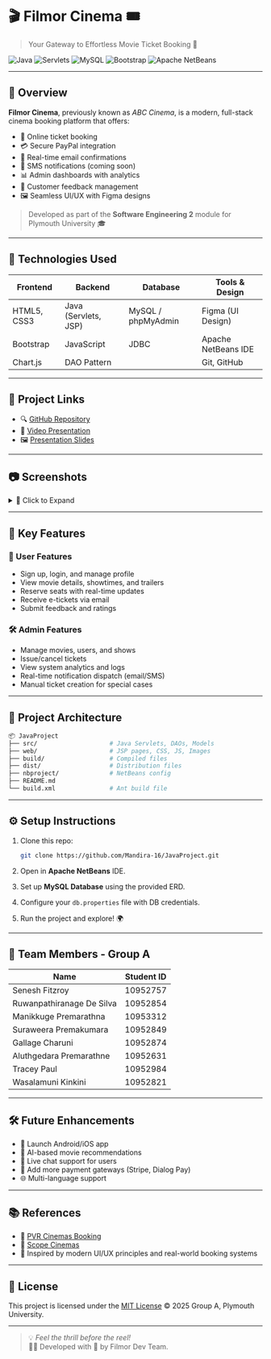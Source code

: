 # 🎬 Filmor Cinema 🎟️  
> Your Gateway to Effortless Movie Ticket Booking 🎉

![Java](https://img.shields.io/badge/Java-ED8B00?style=for-the-badge&logo=java&logoColor=white)
![Servlets](https://img.shields.io/badge/Servlets-3.1-green?style=for-the-badge)
![MySQL](https://img.shields.io/badge/MySQL-005C84?style=for-the-badge&logo=mysql&logoColor=white)
![Bootstrap](https://img.shields.io/badge/Bootstrap-563D7C?style=for-the-badge&logo=bootstrap&logoColor=white)
![Apache NetBeans](https://img.shields.io/badge/Apache%20NetBeans-1B6AC6?style=for-the-badge&logo=apache-netbeans-ide&logoColor=white)

---

## 🌟 Overview

**Filmor Cinema**, previously known as *ABC Cinema*, is a modern, full-stack cinema booking platform that offers:

- 🎫 Online ticket booking  
- 💳 Secure PayPal integration  
- 📩 Real-time email confirmations  
- 📱 SMS notifications (coming soon)  
- 📊 Admin dashboards with analytics  
- 💬 Customer feedback management  
- 🖼️ Seamless UI/UX with Figma designs  

> Developed as part of the **Software Engineering 2** module for Plymouth University 🎓

---

## 🚀 Technologies Used

| Frontend         | Backend             | Database       | Tools & Design   |
|------------------|---------------------|----------------|------------------|
| HTML5, CSS3      | Java (Servlets, JSP)| MySQL / phpMyAdmin | Figma (UI Design) |
| Bootstrap        | JavaScript          | JDBC           | Apache NetBeans IDE |
| Chart.js         | DAO Pattern         |                | Git, GitHub       |

---

## 🔗 Project Links

- 🔍 [GitHub Repository](https://github.com/Mandira-16/JavaProject)
- 🎥 [Video Presentation](https://liveplymouthac-my.sharepoint.com/:v:/g/personal/10952757_students_plymouth_ac_uk/ER5TZ8c96npHmGof3rJ1ehMBx6pICDMl6syglhRXae2MMA?e=cHysS1)
- 🖼️ [Presentation Slides](https://www.canva.com/design/DAGZgJlC7BQ/s7cPITUrIloaj450j7Stw/edit)

---

## 📷 Screenshots

<details>
<summary>🎥 Click to Expand</summary>

- ✅ Login & Registration Pages  
- 🎞️ Movie Listing & Showtimes  
- 🪑 Real-Time Seat Selection  
- 💳 Secure Checkout & Confirmation  
- 📧 Email Notification Example  
- 📊 Admin Dashboards (Movie, User, Report, Feedback)  

</details>

---

## 🧠 Key Features

### 👥 User Features
- Sign up, login, and manage profile
- View movie details, showtimes, and trailers
- Reserve seats with real-time updates
- Receive e-tickets via email
- Submit feedback and ratings

### 🛠️ Admin Features
- Manage movies, users, and shows
- Issue/cancel tickets
- View system analytics and logs
- Real-time notification dispatch (email/SMS)
- Manual ticket creation for special cases

---

## 🧪 Project Architecture

```bash
📦 JavaProject
├── src/                    # Java Servlets, DAOs, Models
├── web/                    # JSP pages, CSS, JS, Images
├── build/                  # Compiled files
├── dist/                   # Distribution files
├── nbproject/              # NetBeans config
├── README.md
└── build.xml               # Ant build file
```

---

## ⚙️ Setup Instructions

1. Clone this repo:
   ```bash
   git clone https://github.com/Mandira-16/JavaProject.git
   ```

2. Open in **Apache NetBeans** IDE.

3. Set up **MySQL Database** using the provided ERD.

4. Configure your `db.properties` file with DB credentials.

5. Run the project and explore! 🌍

---

## 💼 Team Members - Group A

| Name                           | Student ID  |
|--------------------------------|-------------|
| Senesh Fitzroy                 | 10952757    |
| Ruwanpathiranage De Silva      | 10952854    |
| Manikkuge Premarathna          | 10953312    |
| Suraweera Premakumara          | 10952849    |
| Gallage Charuni                | 10952874    |
| Aluthgedara Premarathne        | 10952631    |
| Tracey Paul                    | 10952984    |
| Wasalamuni Kinkini             | 10952821    |

---

## 🛠️ Future Enhancements

- 📱 Launch Android/iOS app
- 🤖 AI-based movie recommendations
- 💬 Live chat support for users
- 🏦 Add more payment gateways (Stripe, Dialog Pay)
- 🌐 Multi-language support

---

## 📚 References

- 📌 [PVR Cinemas Booking](https://www.pvrcinemas.com/)
- 📌 [Scope Cinemas](https://www.scopecinemas.com/)
- 🧠 Inspired by modern UI/UX principles and real-world booking systems

---

## 📄 License

This project is licensed under the [MIT License](LICENSE) © 2025 Group A, Plymouth University.

---

> 💡 *Feel the thrill before the reel!*  
> 🧑‍💻 Developed with 💖 by Filmor Dev Team.
```
